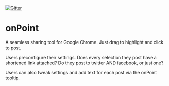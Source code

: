 [![Gitter](https://badges.gitter.im/Join%20Chat.svg)](https://gitter.im/rock-doves-2014/onPoint?utm_source=badge&utm_medium=badge&utm_campaign=pr-badge)

# onPoint
A seamless sharing tool for Google Chrome. Just drag to highlight and click to post.

Users preconfigure their settings. Does every selection they post have a shortened link attached? Do they post to twitter AND facebook, or just one?

Users can also tweak settings and add text for each post via the onPoint tooltip.